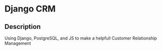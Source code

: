 # Django CRM

## Description

Using Django, PostgreSQL, and JS to make a helpfull Customer Relationship Management
